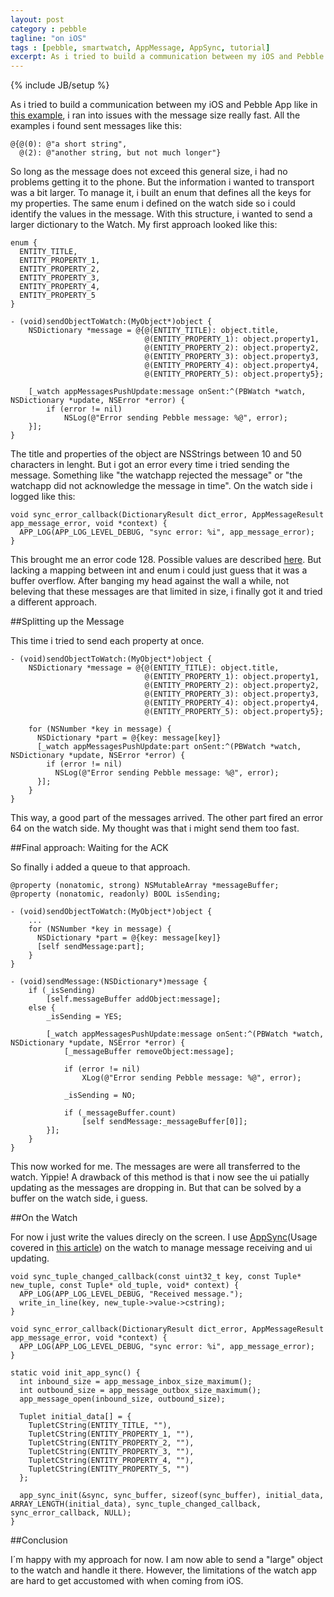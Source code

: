 ```yaml
---
layout: post
category : pebble
tagline: "on iOS"
tags : [pebble, smartwatch, AppMessage, AppSync, tutorial]
excerpt: As i tried to build a communication between my iOS and Pebble App like in this example, i ran into issues with the message size really fast.
---
```

{% include JB/setup %}

As i tried to build a communication between my iOS and Pebble App like in [this example](https://github.com/pebble/pebble-sdk-examples/blob/master/todolist-demo/todo_list/src/todo_list.c), i ran into issues with the message size really fast.
All the examples i found sent messages like this:

    @{@(0): @"a short string",
      @(2): @"another string, but not much longer"}
      
So long as the message does not exceed this general size, i had no problems getting it to the phone. But the information i wanted to transport was a bit larger. To manage it, i built an enum that defines all the keys for my properties. The same enum i defined on the watch side so i could identify the values in the message. With this structure, i wanted to send a larger dictionary to the Watch. My first approach looked like this:

    enum {
      ENTITY_TITLE,
      ENTITY_PROPERTY_1,
      ENTITY_PROPERTY_2,
      ENTITY_PROPERTY_3,
      ENTITY_PROPERTY_4,
      ENTITY_PROPERTY_5
    }
    
    - (void)sendObjectToWatch:(MyObject*)object {
        NSDictionary *message = @{@(ENTITY_TITLE): object.title,
                                  @(ENTITY_PROPERTY_1): object.property1,
                                  @(ENTITY_PROPERTY_2): object.property2,
                                  @(ENTITY_PROPERTY_3): object.property3,
                                  @(ENTITY_PROPERTY_4): object.property4,
                                  @(ENTITY_PROPERTY_5): object.property5};
                                  
        [_watch appMessagesPushUpdate:message onSent:^(PBWatch *watch, NSDictionary *update, NSError *error) {
            if (error != nil)
                NSLog(@"Error sending Pebble message: %@", error);
        }];
    }
    
The title and properties of the object are NSStrings between 10 and 50 characters in lenght. But i got an error every time i tried sending the message. Something like "the watchapp rejected the message" or "the watchapp did not acknowledge the message in time". On the watch side i logged like this:

    void sync_error_callback(DictionaryResult dict_error, AppMessageResult app_message_error, void *context) {
      APP_LOG(APP_LOG_LEVEL_DEBUG, "sync error: %i", app_message_error);
    }
    
This brought me an error code 128. Possible values are described [here](https://developer.getpebble.com/2/api-reference/group___app_message.html#ga695a78c926b20edbb14d7faf5a78c29e). But lacking a mapping between int and enum i could just guess that it was a buffer overflow.
After banging my head against the wall a while, not beleving that these messages are that limited in size, i finally got it and tried a different approach.

##Splitting up the Message

This time i tried to send each property at once.

    - (void)sendObjectToWatch:(MyObject*)object {
        NSDictionary *message = @{@(ENTITY_TITLE): object.title,
                                  @(ENTITY_PROPERTY_1): object.property1,
                                  @(ENTITY_PROPERTY_2): object.property2,
                                  @(ENTITY_PROPERTY_3): object.property3,
                                  @(ENTITY_PROPERTY_4): object.property4,
                                  @(ENTITY_PROPERTY_5): object.property5};
                                  
        for (NSNumber *key in message) {
          NSDictionary *part = @{key: message[key]}
          [_watch appMessagesPushUpdate:part onSent:^(PBWatch *watch, NSDictionary *update, NSError *error) {
            if (error != nil)
              NSLog(@"Error sending Pebble message: %@", error);
          }];
        }
    }
    
This way, a good part of the messages arrived. The other part fired an error 64 on the watch side. My thought was that i might send them too fast.

##Final approach: Waiting for the ACK

So finally i added a queue to that approach.

    @property (nonatomic, strong) NSMutableArray *messageBuffer;
    @property (nonatomic, readonly) BOOL isSending;

    - (void)sendObjectToWatch:(MyObject*)object {
        ...
        for (NSNumber *key in message) {
          NSDictionary *part = @{key: message[key]}
          [self sendMessage:part];
        }
    }
    
    - (void)sendMessage:(NSDictionary*)message {
        if (_isSending)
            [self.messageBuffer addObject:message];
        else {
            _isSending = YES;
            
            [_watch appMessagesPushUpdate:message onSent:^(PBWatch *watch, NSDictionary *update, NSError *error) {
                [_messageBuffer removeObject:message];
                
                if (error != nil)
                    XLog(@"Error sending Pebble message: %@", error);
                
                _isSending = NO;
                
                if (_messageBuffer.count)
                    [self sendMessage:_messageBuffer[0]];
            }];
        }
    }
    
This now worked for me. The messages are were all transferred to the watch. Yippie!
A drawback of this method is that i now see the ui patially updating as the messages are dropping in. But that can be solved by a buffer on the watch side, i guess.

##On the Watch

For now i just write the values direcly on the screen. I use [AppSync](https://developer.getpebble.com/2/api-reference/group___app_sync.html)(Usage covered in [this article](https://developer.getpebble.com/2/guides/app-phone-communication.html)) on the watch to manage message receiving and ui updating.

    void sync_tuple_changed_callback(const uint32_t key, const Tuple* new_tuple, const Tuple* old_tuple, void* context) {
      APP_LOG(APP_LOG_LEVEL_DEBUG, "Received message.");
      write_in_line(key, new_tuple->value->cstring);
    }
    
    void sync_error_callback(DictionaryResult dict_error, AppMessageResult app_message_error, void *context) {
      APP_LOG(APP_LOG_LEVEL_DEBUG, "sync error: %i", app_message_error);
    }
    
    static void init_app_sync() {
      int inbound_size = app_message_inbox_size_maximum();
      int outbound_size = app_message_outbox_size_maximum();
      app_message_open(inbound_size, outbound_size);
    
      Tuplet initial_data[] = {
        TupletCString(ENTITY_TITLE, ""),
        TupletCString(ENTITY_PROPERTY_1, ""),
        TupletCString(ENTITY_PROPERTY_2, ""),
        TupletCString(ENTITY_PROPERTY_3, ""),
        TupletCString(ENTITY_PROPERTY_4, ""),
        TupletCString(ENTITY_PROPERTY_5, "")
      };
    
      app_sync_init(&sync, sync_buffer, sizeof(sync_buffer), initial_data, ARRAY_LENGTH(initial_data), sync_tuple_changed_callback, sync_error_callback, NULL);
    }

##Conclusion

I´m happy with my approach for now. I am now able to send a "large" object to the watch and handle it there. However, the limitations of the watch app are hard to get accustomed with when coming from iOS. 
